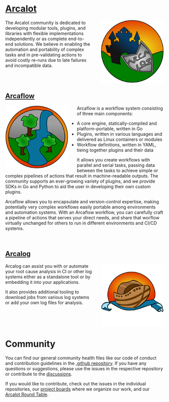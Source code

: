 # <a href="https://arcalot.io">Arcalot</a>
<a href="https://arcalot.io"><img align="right" width="200px" style="padding-left: 2em;"
 alt="Arcalot logo showing a shield with the Arcalot inscription on a hill with the 
 silhouette of a castle in the background" 
 src="https://github.com/arcalot/.github/raw/main/branding/arcalot.png"></a>

The Arcalot community is dedicated to developing modular tools, plugins, and libraries
with flexible implementations independently or as complete end-to-end solutions. We
believe in enabling the automation and portability of complex tasks and in
pre-validating actions to avoid costly re-runs due to late failures and incompatible
data.

<br clear="right"/>

## <a href="https://arcalot.io/arcaflow">Arcaflow</a>

<a href="https://arcalot.io/arcaflow"><img align="left" width="200px" style="padding-right: 2em;" alt="Arcaflow logo showing a waterfall and a river with 3 trees symbolizing the various plugins" src="https://github.com/arcalot/.github/raw/main/branding/arcaflow.png"></a>

Arcaflow is a workflow system consisting of three main components:

* A core engine, statically-compiled and platform-portable, written in Go
* Plugins, written in various languages and delivered as Linux containers or modules
* Workflow definitions, written in YAML, tieing together plugins and their data

It allows you create workflows with parallel and serial tasks, passing data between the
tasks to achieve simple or complex pipelines of actions that result in machine-readable
outputs. The community supports an ever-growing variety of plugins, and we provide SDKs
in Go and Python to aid the user in developing their own custom plugins.

Arcaflow allows you to encapsulate and version-control expertise, making potentially
very complex workflows easily portable among environments and automation systems. With
an Arcaflow workflow, you can carefully craft a pipeline of actions that serves your
direct needs, and share that worflow virtually unchanged for others to run in different
environments and CI/CD systems.

<br clear="left"/>

## <a href="https://arcalot.io/arcalog/">Arcalog</a>

<a href="https://arcalot.io/arcalog/"><img align="right" width="200px" style="padding-left: 2em;"  alt="Arcalog logo showing an ark floating on a blue scroll symbolizing the many logs it is scrolling through" src="https://github.com/arcalot/.github/raw/main/branding/arcalog.png"></a>

Arcalog can assist you with or automate your root cause analysis in CI or other log systems either as a standalone tool or by embedding it into your applications.

It also provides additional tooling to download jobs from various log systems or add your own log files for analysis.

<br clear="right"/>

# Community

You can find our general community health files like our code of conduct and contribution guidelines in the [.github repository](https://github.com/arcalot/.github). If you have any questions or suggestions, please use the issues in the respective repository or contribute to the [discussions](https://github.com/orgs/arcalot/discussions).

If you would like to contribute, check out the issues in the individual repositories, our [project boards](https://github.com/orgs/arcalot/projects) where we organize our work, and our [Arcalot Round Table](https://github.com/arcalot/arcalot-round-table).